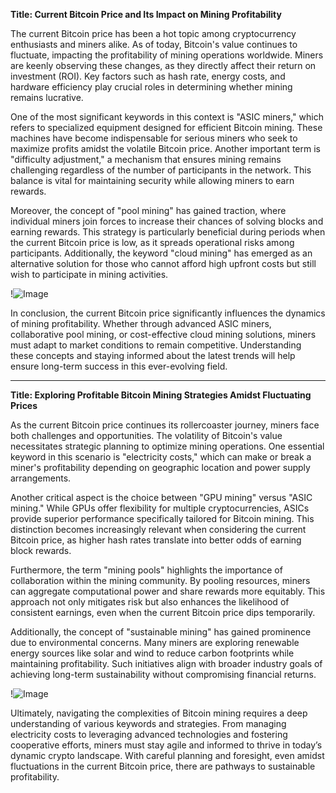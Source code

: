 **Title: Current Bitcoin Price and Its Impact on Mining Profitability**

The current Bitcoin price has been a hot topic among cryptocurrency enthusiasts and miners alike. As of today, Bitcoin's value continues to fluctuate, impacting the profitability of mining operations worldwide. Miners are keenly observing these changes, as they directly affect their return on investment (ROI). Key factors such as hash rate, energy costs, and hardware efficiency play crucial roles in determining whether mining remains lucrative.

One of the most significant keywords in this context is "ASIC miners," which refers to specialized equipment designed for efficient Bitcoin mining. These machines have become indispensable for serious miners who seek to maximize profits amidst the volatile Bitcoin price. Another important term is "difficulty adjustment," a mechanism that ensures mining remains challenging regardless of the number of participants in the network. This balance is vital for maintaining security while allowing miners to earn rewards.

Moreover, the concept of "pool mining" has gained traction, where individual miners join forces to increase their chances of solving blocks and earning rewards. This strategy is particularly beneficial during periods when the current Bitcoin price is low, as it spreads operational risks among participants. Additionally, the keyword "cloud mining" has emerged as an alternative solution for those who cannot afford high upfront costs but still wish to participate in mining activities.

!![Image](https://github.com/user-attachments/assets/057c907c-805e-4310-a052-f5031067f3de)

In conclusion, the current Bitcoin price significantly influences the dynamics of mining profitability. Whether through advanced ASIC miners, collaborative pool mining, or cost-effective cloud mining solutions, miners must adapt to market conditions to remain competitive. Understanding these concepts and staying informed about the latest trends will help ensure long-term success in this ever-evolving field.

---

**Title: Exploring Profitable Bitcoin Mining Strategies Amidst Fluctuating Prices**

As the current Bitcoin price continues its rollercoaster journey, miners face both challenges and opportunities. The volatility of Bitcoin's value necessitates strategic planning to optimize mining operations. One essential keyword in this scenario is "electricity costs," which can make or break a miner's profitability depending on geographic location and power supply arrangements.

Another critical aspect is the choice between "GPU mining" versus "ASIC mining." While GPUs offer flexibility for multiple cryptocurrencies, ASICs provide superior performance specifically tailored for Bitcoin mining. This distinction becomes increasingly relevant when considering the current Bitcoin price, as higher hash rates translate into better odds of earning block rewards.

Furthermore, the term "mining pools" highlights the importance of collaboration within the mining community. By pooling resources, miners can aggregate computational power and share rewards more equitably. This approach not only mitigates risk but also enhances the likelihood of consistent earnings, even when the current Bitcoin price dips temporarily.

Additionally, the concept of "sustainable mining" has gained prominence due to environmental concerns. Many miners are exploring renewable energy sources like solar and wind to reduce carbon footprints while maintaining profitability. Such initiatives align with broader industry goals of achieving long-term sustainability without compromising financial returns.

!![Image](https://github.com/user-attachments/assets/057c907c-805e-4310-a052-f5031067f3de)

Ultimately, navigating the complexities of Bitcoin mining requires a deep understanding of various keywords and strategies. From managing electricity costs to leveraging advanced technologies and fostering cooperative efforts, miners must stay agile and informed to thrive in today’s dynamic crypto landscape. With careful planning and foresight, even amidst fluctuations in the current Bitcoin price, there are pathways to sustainable profitability.